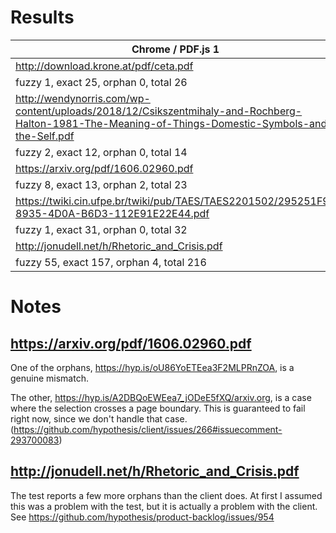 # Results

|Chrome / PDF.js 1|Firefox / PDF.js 2 
|---|-
| http://download.krone.at/pdf/ceta.pdf | http://download.krone.at/pdf/ceta.pdf 
|fuzzy 1, exact 25, orphan 0, total 26 | fuzzy 1, exact 25, orphan 0, total 26 | 
|http://wendynorris.com/wp-content/uploads/2018/12/Csikszentmihaly-and-Rochberg-Halton-1981-The-Meaning-of-Things-Domestic-Symbols-and-the-Self.pdf | http://wendynorris.com/wp-content/uploads/2018/12/Csikszentmihaly-and-Rochberg-Halton-1981-The-Meaning-of-Things-Domestic-Symbols-and-the-Self.pdf 
|fuzzy 2, exact 12, orphan 0, total 14 | fuzzy 11, exact 3, orphan 0, total 14
| https://arxiv.org/pdf/1606.02960.pdf | https://arxiv.org/pdf/1606.02960.pdf 
| fuzzy 8, exact 13, orphan 2, total 23 |  fuzzy 13, exact 8, orphan 2, total 23
 https://twiki.cin.ufpe.br/twiki/pub/TAES/TAES2201502/295251F9-8935-4D0A-B6D3-112E91E22E44.pdf |https://twiki.cin.ufpe.br/twiki/pub/TAES/TAES2201502/295251F9-8935-4D0A-B6D3-112E91E22E44.pdf 
| fuzzy 1, exact 31, orphan 0, total 32 | fuzzy 1, exact 31, orphan 0, total 32
| http://jonudell.net/h/Rhetoric_and_Crisis.pdf | http://jonudell.net/h/Rhetoric_and_Crisis.pdf
| fuzzy 55, exact 157, orphan 4, total 216 |  fuzzy 126, exact 86, orphan 4, total 216

# Notes

## https://arxiv.org/pdf/1606.02960.pdf

One of the orphans, https://hyp.is/oU86YoETEea3F2MLPRnZOA, is a genuine mismatch.

The other, https://hyp.is/A2DBQoEWEea7_jODeE5fXQ/arxiv.org, is a case where the selection crosses a page boundary. This is guaranteed to fail right now, since we don't handle that case. (https://github.com/hypothesis/client/issues/266#issuecomment-293700083)

## http://jonudell.net/h/Rhetoric_and_Crisis.pdf

The test reports a few more orphans than the client does. At first I assumed this was a problem with the test, but it is actually a problem with the client. See https://github.com/hypothesis/product-backlog/issues/954
